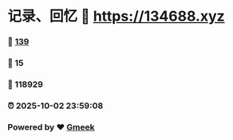 # 记录、回忆 :link: https://134688.xyz 
### :page_facing_up: [139](https://134688.xyz/tag.html) 
### :speech_balloon: 15 
### :hibiscus: 118929 
### :alarm_clock: 2025-10-02 23:59:08 
### Powered by :heart: [Gmeek](https://github.com/Meekdai/Gmeek)
